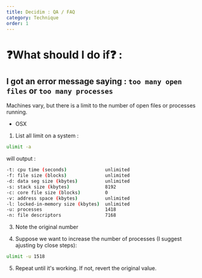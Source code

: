 ```yaml
---
title: Decidim : QA / FAQ
category: Technique
order: 1
---
```


# ❓What should I do if❓ :

## I got an error message saying : `too many open files` or `too many processes`
Machines vary, but there is a limit to the number of open files or processes running. 
  
* OSX

1. List all limit on a system :

```bash
ulimit -a
```

will output : 
```bash
-t: cpu time (seconds)              unlimited
-f: file size (blocks)              unlimited
-d: data seg size (kbytes)          unlimited
-s: stack size (kbytes)             8192
-c: core file size (blocks)         0
-v: address space (kbytes)          unlimited
-l: locked-in-memory size (kbytes)  unlimited
-u: processes                       1418
-n: file descriptors                7168
```

3. Note the original number

4. Suppose we want to increase the number of processes (I suggest ajusting by close steps):

```bash
ulimit -u 1518
```
5. Repeat until it's working. If not, revert the original value.
 
